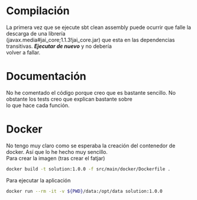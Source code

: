 # Compilación
La primera vez que se ejecute sbt clean assembly puede ocurrir que falle la descarga de una librería   
(javax.media#jai_core;1.1.3!jai_core.jar) que esta en las dependencias transitivas. ***Ejecutar de nuevo*** y no debería  
volver a fallar.  


# Documentación
No he comentado el código porque creo que es bastante sencillo. No obstante los tests creo que explican bastante sobre   
lo que hace cada función.  
  
  
# Docker
No tengo muy claro como se esperaba la creación del contenedor de docker. Así que lo he hecho muy sencillo.  
Para crear la imagen (tras crear el fatjar)  

```bash  
docker build -t solution:1.0.0 -f src/main/docker/Dockerfile .  
```  
Para ejecutar la aplicación   
```bash  
docker run --rm -it -v ${PWD}/data:/opt/data solution:1.0.0  
```
